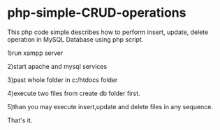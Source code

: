 # php-simple-CRUD-operations
This php code simple describes how to perform insert, update, delete operation in MySQL Database using php script.

1)run xampp server

2)start apache and mysql services 

3)past whole folder in c:/htdocs folder

4)execute two files from create db folder first.

5)than you may execute insert,update and delete files in any sequence.


That's it.
